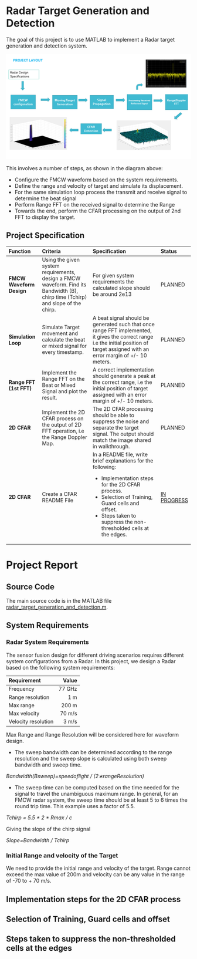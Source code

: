 # Radar Target Generation and Detection

The goal of this project is to use MATLAB to implement a Radar target generation and detection system.

![](images/project-layout.png)

This involves a number of steps, as shown in the diagram above:
* Configure the FMCW waveform based on the system requirements.
* Define the range and velocity of target and simulate its displacement.
* For the same simulation loop process the transmit and receive signal to determine the beat signal
* Perform Range FFT on the received signal to determine the Range
* Towards the end, perform the CFAR processing on the output of 2nd FFT to display the target.


## Project Specification

Function | Criteria | Specification | Status
:--- | :--- | :--- | :--- 
**FMCW Waveform Design** | Using the given system requirements, design a FMCW waveform. Find its Bandwidth (B), chirp time (Tchirp) and slope of the chirp. | For given system requirements the calculated slope should be around 2e13 | PLANNED
**Simulation Loop** | Simulate Target movement and calculate the beat or mixed signal for every timestamp. |A beat signal should be generated such that once range FFT implemented, it gives the correct range i.e the initial position of target assigned with an error margin of +/- 10 meters. | PLANNED
**Range FFT (1st FFT)** | Implement the Range FFT on the Beat or Mixed Signal and plot the result. | A correct implementation should generate a peak at the correct range, i.e the initial position of target assigned with an error margin of +/- 10 meters. | PLANNED
**2D CFAR** | Implement the 2D CFAR process on the output of 2D FFT operation, i.e the Range Doppler Map. | The 2D CFAR processing should be able to suppress the noise and separate the target signal. The output should match the image shared in walkthrough. | PLANNED
**2D CFAR** | Create a CFAR README File | In a README file, write brief explanations for the following: <ul><li>Implementation steps for the 2D CFAR process.</li> <li>Selection of Training, Guard cells and offset. </li> <li>Steps taken to suppress the non-thresholded cells at the edges.</li> </ul> | [IN PROGRESS](#PRoject-Report)


# Project Report

## Source Code
The main source code is in the MATLAB file [radar_target_generation_and_detection.m](src/radar_target_generation_and_detection.m).


## System Requirements

### Radar System Requirements
The sensor fusion design for different driving scenarios requires different system configurations from a Radar. In this project, we design a Radar based on the following system requirements:

Requirement | Value
:--- | ---:
Frequency | 77 GHz
Range resolution | 1 m
Max range | 200 m
Max velocity | 70 m/s
Velocity resolution | 3 m/s

Max Range and Range Resolution will be considered here for waveform design.

* The sweep bandwidth can be determined according to the range resolution and the sweep slope is calculated using both sweep bandwidth and sweep time.


_Bandwidth(Bsweep)=speedoflight / (2∗rangeResolution)_

* The sweep time can be computed based on the time needed for the signal to travel the unambiguous maximum range. In general, for an FMCW radar system, the sweep time should be at least 5 to 6 times the round trip time. This example uses a factor of 5.5.

_Tchirp = 5.5 * 2 * Rmax / c_

Giving the slope of the chirp signal

_Slope=Bandwidth / Tchirp_


### Initial Range and velocity of the Target
We need to provide the initial range and velocity of the target. Range cannot exceed the max value of 200m and velocity can be any value in the range of -70 to + 70 m/s.


## Implementation steps for the 2D CFAR process

## Selection of Training, Guard cells and offset

## Steps taken to suppress the non-thresholded cells at the edges


 